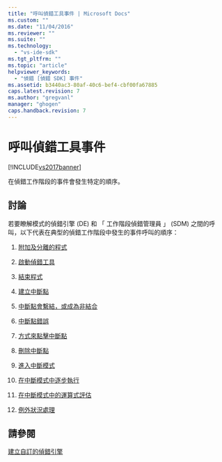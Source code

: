 ```yaml
---
title: "呼叫偵錯工具事件 | Microsoft Docs"
ms.custom: ""
ms.date: "11/04/2016"
ms.reviewer: ""
ms.suite: ""
ms.technology: 
  - "vs-ide-sdk"
ms.tgt_pltfrm: ""
ms.topic: "article"
helpviewer_keywords: 
  - "偵錯 [偵錯 SDK] 事件"
ms.assetid: b3440ac3-80af-40c6-bef4-cbf00fa67885
caps.latest.revision: 7
ms.author: "gregvanl"
manager: "ghogen"
caps.handback.revision: 7
---
```

# 呼叫偵錯工具事件
[!INCLUDE[vs2017banner](../../code-quality/includes/vs2017banner.md)]

在偵錯工作階段的事件會發生特定的順序。  
  
## 討論  
 若要瞭解模式的偵錯引擎 \(DE\) 和 「 工作階段偵錯管理員 」 \(SDM\) 之間的呼叫，以下代表在典型的偵錯工作階段中發生的事件呼叫的順序：  
  
1.  [附加及分離的程式](../../extensibility/debugger/attaching-and-detaching-to-a-program.md)  
  
2.  [啟動偵錯工具](../../extensibility/debugger/launching-the-debugger.md)  
  
3.  [結束程式](../../extensibility/debugger/terminating-a-program.md)  
  
4.  [建立中斷點](../../extensibility/debugger/creating-a-breakpoint.md)  
  
5.  [中斷點會繫結，或成為非結合](../../extensibility/debugger/when-a-breakpoint-binds-or-becomes-unbound.md)  
  
6.  [中斷點錯誤](../../extensibility/debugger/breakpoint-errors.md)  
  
7.  [方式來點擊中斷點](../../extensibility/debugger/hitting-a-breakpoint.md)  
  
8.  [刪除中斷點](../../extensibility/debugger/deleting-a-breakpoint.md)  
  
9. [進入中斷模式](../../extensibility/debugger/entering-break-mode.md)  
  
10. [在中斷模式中逐步執行](../../extensibility/debugger/stepping-in-break-mode.md)  
  
11. [在中斷模式中的運算式評估](../../extensibility/debugger/expression-evaluation-in-break-mode.md)  
  
12. [例外狀況處理](../../extensibility/debugger/exception-handling-visual-studio-sdk.md)  
  
## 請參閱  
 [建立自訂的偵錯引擎](../../extensibility/debugger/creating-a-custom-debug-engine.md)